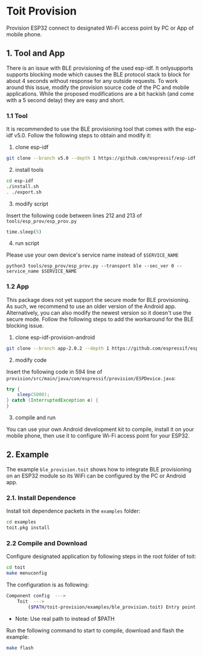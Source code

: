 # Toit Provision

Provision ESP32 connect to designated Wi-Fi access point by PC or App of mobile phone.

## 1. Tool and App

There is an issue with BLE provisioning of the used esp-idf. It onlysupports supports
blocking mode which causes the BLE protocol stack to block for about 4 seconds
without response for any outside requests. To work around this issue, modify
the provision source code of the PC and mobile applications. While the proposed
modifications are a bit hackish (and come with a 5 second delay) they are easy
and short.

### 1.1 Tool

It is recommended to use the BLE provisioning tool that comes with the esp-idf v5.0.
Follow the following steps to obtain and modify it:

1. clone esp-idf

```sh
git clone --branch v5.0 --depth 1 https://github.com/espressif/esp-idf.git
```

2. install tools

```sh
cd esp-idf
./install.sh
. ./export.sh
```

3. modify script

Insert the following code between lines 212 and 213 of `tools/esp_prov/esp_prov.py`

```python
time.sleep(5)
```

4. run script

Please use your own device's service name instead of `$SERVICE_NAME`

```
python3 tools/esp_prov/esp_prov.py --transport ble --sec_ver 0 --service_name $SERVICE_NAME
```

### 1.2 App

This package does not yet support the secure mode for BLE provisioning. As such,
we recommend to use an older version of the Android app. Alternatively, you can
also modify the newest version so it doesn't use the secure mode.
Follow the following steps to add the workaround for the BLE blocking issue.

1. clone esp-idf-provision-android

```sh
git clone --branch app-2.0.2 --depth 1 https://github.com/espressif/esp-idf-provision-android.git
```

2. modify code

Insert the following code in 594 line of `provision/src/main/java/com/espressif/provision/ESPDevice.java`:

```java
try {
    sleep(5000);
} catch (InterruptedException e) {
}
```

3. compile and run

You can use your own Android development kit to compile, install it on your mobile phone,
then use it to configure Wi-Fi access point for your ESP32.

## 2. Example

The example `ble_provision.toit` shows how to integrate BLE provisioning on an
ESP32 module so its WiFi can be configured by the PC or Android app.

### 2.1. Install Dependence
                                                                                                                                            
Install toit dependence packets in the `examples` folder:

```sh
cd examples
toit.pkg install
```

### 2.2 Compile and Download

Configure designated application by following steps in the root folder of toit:

```sh
cd toit
make menuconfig
```

The configuration is as following:

```sh
Component config  --->
    Toit  --->
        ($PATH/toit-provision/examples/ble_provision.toit) Entry point
```

* Note: Use real path to instead of $PATH

Run the following command to start to compile, download and flash the example:

```sh
make flash
```
